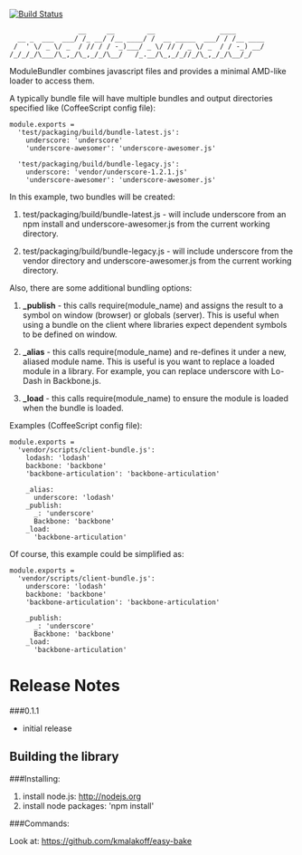 [![Build Status](https://secure.travis-ci.org/kmalakoff/module-bundler.png)](http://travis-ci.org/kmalakoff/module-bundler)

````
                 __     __        __                ____       
  __ _  ___  ___/ /_ __/ /__ ____/ /  __ _____  ___/ / /__ ____
 /  ' \/ _ \/ _  / // / / -_)___/ _ \/ // / _ \/ _  / / -_) __/
/_/_/_/\___/\_,_/\_,_/_/\__/   /_.__/\_,_/_//_/\_,_/_/\__/_/   
````

ModuleBundler combines javascript files and provides a minimal AMD-like loader to access them.

A typically bundle file will have multiple bundles and output directories specified like (CoffeeScript config file):

```
module.exports =
  'test/packaging/build/bundle-latest.js':
    underscore: 'underscore'
    'underscore-awesomer': 'underscore-awesomer.js'

  'test/packaging/build/bundle-legacy.js':
    underscore: 'vendor/underscore-1.2.1.js'
    'underscore-awesomer': 'underscore-awesomer.js'
```

In this example, two bundles will be created:

1. test/packaging/build/bundle-latest.js - will include underscore from an npm install and underscore-awesomer.js from the current working directory.

2. test/packaging/build/bundle-legacy.js - will include underscore from the vendor directory and underscore-awesomer.js from the current working directory.

Also, there are some additional bundling options:

1. **_publish** - this calls require(module_name) and assigns the result to a symbol on window (browser) or globals (server). This is useful when using a bundle on the client where libraries expect dependent symbols to be defined on window.

2. **_alias** - this calls require(module_name) and re-defines it under a new, aliased module name. This is useful is you want to replace a loaded module in a library. For example, you can replace underscore with Lo-Dash in Backbone.js.

3. **_load** - this calls require(module_name) to ensure the module is loaded when the bundle is loaded.

Examples (CoffeeScript config file):

```
module.exports =
  'vendor/scripts/client-bundle.js':
    lodash: 'lodash'
    backbone: 'backbone'
    'backbone-articulation': 'backbone-articulation'

    _alias:
      underscore: 'lodash'
    _publish:
      _: 'underscore'
      Backbone: 'backbone'
    _load:
      'backbone-articulation'
```

Of course, this example could be simplified as:

```
module.exports =
  'vendor/scripts/client-bundle.js':
    underscore: 'lodash'
    backbone: 'backbone'
    'backbone-articulation': 'backbone-articulation'

    _publish:
      _: 'underscore'
      Backbone: 'backbone'
    _load:
      'backbone-articulation'
```


# Release Notes

###0.1.1

- initial release

Building the library
-----------------------

###Installing:

1. install node.js: http://nodejs.org
2. install node packages: 'npm install'

###Commands:

Look at: https://github.com/kmalakoff/easy-bake
